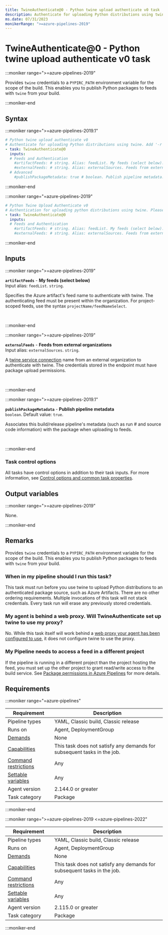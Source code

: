 ```yaml
---
title: TwineAuthenticate@0 - Python twine upload authenticate v0 task
description: Authenticate for uploading Python distributions using twine (task version 0).
ms.date: 07/31/2023
monikerRange: ">=azure-pipelines-2019"
---
```


# TwineAuthenticate@0 - Python twine upload authenticate v0 task

<!-- :::description::: -->
:::moniker range=">=azure-pipelines-2019"

<!-- :::editable-content name="description"::: -->
Provides `twine` credentials to a `PYPIRC_PATH` environment variable for the scope of the build. This enables you to publish Python packages to feeds with `twine` from your build.
<!-- :::editable-content-end::: -->

:::moniker-end
<!-- :::description-end::: -->

<!-- :::syntax::: -->
## Syntax

:::moniker range=">=azure-pipelines-2019.1"

```yaml
# Python twine upload authenticate v0
# Authenticate for uploading Python distributions using twine. Add '-r FeedName/EndpointName --config-file $(PYPIRC_PATH)' to your twine upload command. For feeds present in this organization, use the feed name as the repository (-r). Otherwise, use the endpoint name defined in the service connection.
- task: TwineAuthenticate@0
  inputs:
  # Feeds and Authentication
    #artifactFeeds: # string. Alias: feedList. My feeds (select below). 
    #externalFeeds: # string. Alias: externalSources. Feeds from external organizations. 
  # Advanced
    #publishPackageMetadata: true # boolean. Publish pipeline metadata. Default: true.
```

:::moniker-end

:::moniker range="=azure-pipelines-2019"

```yaml
# Python Twine Upload Authenticate v0
# Authentication for uploading python distributions using twine. Please add "-r FeedName/EndpointName --config-file $(PYPIRC_PATH)" to your twine upload command. For feeds present in this organization use feed name as repository(-r) otherwise use the endpoint name defined in the service connection.
- task: TwineAuthenticate@0
  inputs:
  # Feeds and Authentication
    #artifactFeeds: # string. Alias: feedList. My feeds (select below). 
    #externalFeeds: # string. Alias: externalSources. Feeds from external organizations.
```

:::moniker-end
<!-- :::syntax-end::: -->

<!-- :::inputs::: -->
## Inputs

<!-- :::item name="artifactFeeds"::: -->
:::moniker range=">=azure-pipelines-2019"

**`artifactFeeds`** - **My feeds (select below)**<br>
Input alias: `feedList`. `string`.<br>
<!-- :::editable-content name="helpMarkDown"::: -->
Specifies the Azure artifact's feed name to authenticate with twine. The authenticating feed must be present within the organization. For project-scoped feeds, use the syntax `projectName/feedNameSelect`.
<!-- :::editable-content-end::: -->
<br>

:::moniker-end
<!-- :::item-end::: -->
<!-- :::item name="externalFeeds"::: -->
:::moniker range=">=azure-pipelines-2019"

**`externalFeeds`** - **Feeds from external organizations**<br>
Input alias: `externalSources`. `string`.<br>
<!-- :::editable-content name="helpMarkDown"::: -->
A [twine service connection](/azure/devops/pipelines/library/service-endpoints#python-package-upload-service-connection) name from an external organization to authenticate with twine. The credentials stored in the endpoint must have package upload permissions.
<!-- :::editable-content-end::: -->
<br>

:::moniker-end
<!-- :::item-end::: -->
<!-- :::item name="publishPackageMetadata"::: -->
:::moniker range=">=azure-pipelines-2019.1"

**`publishPackageMetadata`** - **Publish pipeline metadata**<br>
`boolean`. Default value: `true`.<br>
<!-- :::editable-content name="helpMarkDown"::: -->
Associates this build/release pipeline's metadata (such as run # and source code information) with the package when uploading to feeds.
<!-- :::editable-content-end::: -->
<br>

:::moniker-end
<!-- :::item-end::: -->

### Task control options

All tasks have control options in addition to their task inputs. For more information, see [Control options and common task properties](/azure/devops/pipelines/yaml-schema/steps-task#common-task-properties).
<!-- :::inputs-end::: -->

<!-- :::outputVariables::: -->
## Output variables

:::moniker range=">=azure-pipelines-2019"

None.

:::moniker-end
<!-- :::outputVariables-end::: -->

<!-- :::remarks::: -->
<!-- :::editable-content name="remarks"::: -->
## Remarks

Provides `twine` credentials to a `PYPIRC_PATH` environment variable for the scope of the build. This enables you to publish Python packages to feeds with `twine` from your build.

### When in my pipeline should I run this task?

This task must run before you use twine to upload Python distributions to an authenticated package source, such as Azure Artifacts. There are no other ordering requirements. Multiple invocations of this task will not stack credentials. Every task run will erase any previously stored credentials.

### My agent is behind a web proxy. Will TwineAuthenticate set up twine to use my proxy?

No. While this task itself will work behind a [web proxy your agent has been configured to use](/azure/devops/pipelines/agents/proxy), it does not configure twine to use the proxy.

### My Pipeline needs to access a feed in a different project

If the pipeline is running in a different project than the project hosting the feed, you must set up the other project to grant read/write access to the build service. See [Package permissions in Azure Pipelines](/azure/devops/artifacts/feeds/feed-permissions#pipelines-permissions) for more details.
<!-- :::editable-content-end::: -->
<!-- :::remarks-end::: -->

<!-- :::examples::: -->
<!-- :::editable-content name="examples"::: -->
<!-- :::editable-content-end::: -->
<!-- :::examples-end::: -->

<!-- :::properties::: -->
## Requirements

:::moniker range="=azure-pipelines"

| Requirement | Description |
|-------------|-------------|
| Pipeline types | YAML, Classic build, Classic release |
| Runs on | Agent, DeploymentGroup |
| [Demands](/azure/devops/pipelines/process/demands) | None |
| [Capabilities](/azure/devops/pipelines/agents/agents#capabilities) | This task does not satisfy any demands for subsequent tasks in the job. |
| [Command restrictions](/azure/devops/pipelines/security/templates#agent-logging-command-restrictions) | Any |
| [Settable variables](/azure/devops/pipelines/security/templates#agent-logging-command-restrictions) | Any |
| Agent version |  2.144.0 or greater |
| Task category | Package |

:::moniker-end

:::moniker range=">=azure-pipelines-2019 <=azure-pipelines-2022"

| Requirement | Description |
|-------------|-------------|
| Pipeline types | YAML, Classic build, Classic release |
| Runs on | Agent, DeploymentGroup |
| [Demands](/azure/devops/pipelines/process/demands) | None |
| [Capabilities](/azure/devops/pipelines/agents/agents#capabilities) | This task does not satisfy any demands for subsequent tasks in the job. |
| [Command restrictions](/azure/devops/pipelines/security/templates#agent-logging-command-restrictions) | Any |
| [Settable variables](/azure/devops/pipelines/security/templates#agent-logging-command-restrictions) | Any |
| Agent version |  2.115.0 or greater |
| Task category | Package |

:::moniker-end
<!-- :::properties-end::: -->

<!-- :::see-also::: -->
<!-- :::editable-content name="seeAlso"::: -->
<!-- :::editable-content-end::: -->
<!-- :::see-also-end::: -->
